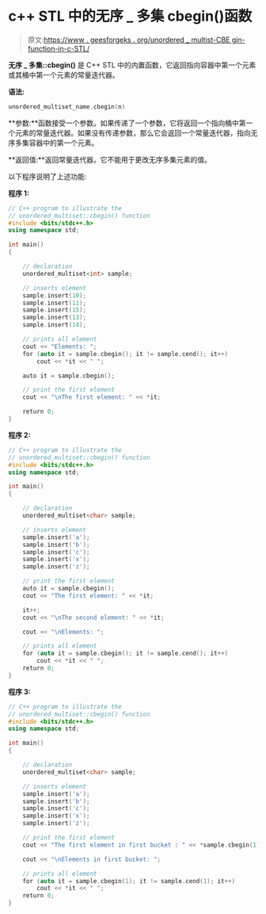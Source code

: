 # c++ STL 中的无序 _ 多集 cbegin()函数

> 原文:[https://www . geesforgeks . org/unordered _ multist-CBE gin-function-in-c-STL/](https://www.geeksforgeeks.org/unordered_multiset-cbegin-function-in-c-stl/)

**无序 _ 多集::cbegin()** 是 C++ STL 中的内置函数，它返回指向容器中第一个元素或其桶中第一个元素的常量迭代器。

**语法:**

```cpp
unordered_multiset_name.cbegin(n)
```

**参数:**函数接受一个参数。如果传递了一个参数，它将返回一个指向桶中第一个元素的常量迭代器。如果没有传递参数，那么它会返回一个常量迭代器，指向无序多集容器中的第一个元素。

**返回值:**返回常量迭代器。它不能用于更改无序多集元素的值。

以下程序说明了上述功能:

**程序 1:**

```cpp
// C++ program to illustrate the
// unordered_multiset::cbegin() function
#include <bits/stdc++.h>
using namespace std;

int main()
{

    // declaration
    unordered_multiset<int> sample;

    // inserts element
    sample.insert(10);
    sample.insert(11);
    sample.insert(15);
    sample.insert(13);
    sample.insert(14);

    // prints all element
    cout << "Elements: ";
    for (auto it = sample.cbegin(); it != sample.cend(); it++)
        cout << *it << " ";

    auto it = sample.cbegin();

    // print the first element
    cout << "\nThe first element: " << *it;

    return 0;
}
```

**程序 2:**

```cpp
// C++ program to illustrate the
// unordered_multiset::cbegin() function
#include <bits/stdc++.h>
using namespace std;

int main()
{

    // declaration
    unordered_multiset<char> sample;

    // inserts element
    sample.insert('a');
    sample.insert('b');
    sample.insert('c');
    sample.insert('x');
    sample.insert('z');

    // print the first element
    auto it = sample.cbegin();
    cout << "The first element: " << *it;

    it++;
    cout << "\nThe second element: " << *it;

    cout << "\nElements: ";

    // prints all element
    for (auto it = sample.cbegin(); it != sample.cend(); it++)
        cout << *it << " ";
    return 0;
}
```

**程序 3:**

```cpp
// C++ program to illustrate the
// unordered_multiset::cbegin() function
#include <bits/stdc++.h>
using namespace std;

int main()
{

    // declaration
    unordered_multiset<char> sample;

    // inserts element
    sample.insert('a');
    sample.insert('b');
    sample.insert('c');
    sample.insert('x');
    sample.insert('z');

    // print the first element
    cout << "The first element in first bucket : " << *sample.cbegin(1);

    cout << "\nElements in first bucket: ";

    // prints all element
    for (auto it = sample.cbegin(1); it != sample.cend(1); it++)
        cout << *it << " ";
    return 0;
}
```